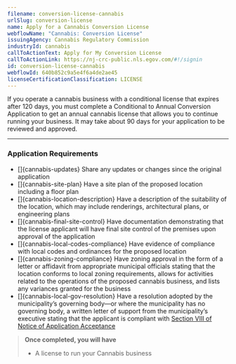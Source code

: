 ```yaml
---
filename: conversion-license-cannabis
urlSlug: conversion-license
name: Apply for a Cannabis Conversion License
webflowName: "Cannabis: Conversion License"
issuingAgency: Cannabis Regulatory Commission
industryId: cannabis
callToActionText: Apply for My Conversion License
callToActionLink: https://nj-crc-public.nls.egov.com/#!/signin
id: conversion-license-cannabis
webflowId: 640b852c9a5e4f6a4de2ae45
licenseCertificationClassification: LICENSE
---
```


If you operate a cannabis business with a conditional license that expires after 120 days, you must complete a Conditional to Annual Conversion Application to get an annual cannabis license that allows you to continue running your business. It may take about 90 days for your application to be reviewed and approved.

---

### Application Requirements

- []{cannabis-updates} Share any updates or changes since the original application
- []{cannabis-site-plan} Have a site plan of the proposed location including a floor plan
- []{cannabis-location-description} Have a description of the suitability of the location, which may include renderings, architectural plans, or engineering plans
- []{cannabis-final-site-control} Have documentation demonstrating that the license applicant will have final site control of the premises upon approval of the application
- []{cannabis-local-codes-compliance} Have evidence of compliance with local codes and ordinances for the proposed location
- []{cannabis-zoning-compliance} Have zoning approval in the form of a letter or affidavit from appropriate municipal officials stating that the location conforms to local zoning requirements, allows for activities related to the operations of the proposed cannabis business, and lists any variances granted for the business
- []{cannabis-local-gov-resolution} Have a resolution adopted by the municipality’s governing body—or where the municipality has no governing body, a written letter of support from the municipality’s executive stating that the applicant is compliant with [Section VIII of Notice of Application Acceptance](https://www.nj.gov/cannabis/documents/businesses/personal-use/Final%20Notice%20of%20Application%20Acceptance.pdf)

> **Once completed, you will have**
>
> - A license to run your Cannabis business
